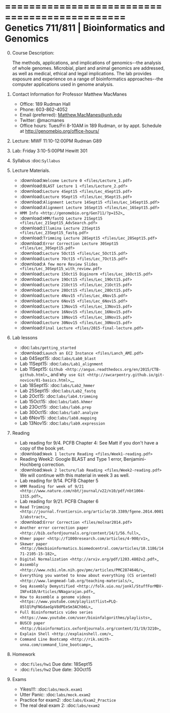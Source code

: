 ==============================================
Genetics 711/811 | Bioinformatics and Genomics
==============================================

0. Course Description:

    The methods, applications, and implications of genomics--the analysis of whole genomes. Microbial, plant and animal genomics are addressed, as well as medical, ethical and legal implications. The lab provides exposure and experience on a range of bioinformatics approaches--the computer applications used in genome analysis.

1. Contact Information for Professor Matthew MacManes

    - Office: 189 Rudman Hall
    - Phone: 603-862-4052
    - Email (preferred): Matthew.MacManes@unh.edu
    - Twitter: @macmanes
    - Office hours: Tues/Fri 8-10AM in 189 Rudman, or by appt. Schedule at http://genomebio.org/office-hours/

2. Lecture: MWF 11:10-12:00PM Rudman G89

3. Lab: Friday 3:10-5:00PM Hewitt 301

4. Syllabus :doc:`Syllabus`

5. Lecture Materials.
    -  :download:`Welcome Lecture 0 <files/Lecture_1.pdf>`
    -  :download:`BLAST Lecture 1 <files/Lecture_2.pdf>`
    -  :download:`Lecture 4Sept15 <files/Lec_4Sept15.pdf>`
    -  :download:`Lecture 9Sept15 <files/Lec_9Sept15.pdf>`
    -  :download:`Alignment Lecture 14Sept15 <files/Lec_14Sept15.pdf>`
    -  :download:`Alignment Lecture 16Sept15 <files/Lec_16Sept15.pdf>`
    -  `HMM Info <http://genomebio.org/Gen711/?p=152>`_
    -  :download:`HMM/fastQ Lecture 21Sept15 <files/Lec_21Sept15_AdvSearch.pdf>`
    -  :download:`Illumina Lecture 23Sept15 <files/Lec_23Sept15_fastq.pdf>`
    -  :download:`Trimming Lecture 28Sept15 <files/Lec_28Sept15.pdf>`
    -  :download:`Error Correction Lecture 30Sept15 <files/Lec_30Sept15.pdf>`
    -  :download:`Lecture 5Oct15 <files/Lec_5Oct15.pdf>`
    -  :download:`Lecture 7Oct15 <files/Lec_7Oct15.pdf>`
    -  :download:`A few more Review Slides <files/Lec_30Sept15_with_review.pdf>`
    -  :download:`Lecture 15Oct15 Diginorm <files/Lec_16Oct15.pdf>`
    -  :download:`Lecture 19Oct15 <files/Lec_19Oct15.pdf>`
    -  :download:`Lecture 21Oct15 <files/Lec_21Oct15.pdf>`
    -  :download:`Lecture 28Oct15 <files/Lec_28Oct15.pdf>`
    -  :download:`Lecture 4Nov15 <files/Lec_4Nov15.pdf>`
    -  :download:`Lecture 6Nov15 <files/Lec_6Nov15.pdf>`
    -  :download:`Lecture 13Nov15 <files/Lec_13Nov15.pdf>`
    -  :download:`Lecture 16Nov15 <files/Lec_16Nov15.pdf>`
    -  :download:`Lecture 18Nov15 <files/Lec_18Nov15.pdf>`
    -  :download:`Lecture 30Nov15 <files/Lec_30Nov15.pdf>`
    -  :download:`Final Lecture <files/2015-final-lecture.pdf>`

6. Lab lessons
    - :doc:`labs/getting_started`
    - :download:`Launch an EC2 Instance <files/Lanch_AMI.pdf>`
    - Lab 04Sept15: :doc:`labs/Lab0_blast`
    - Lab 11Sept15: :doc:`labs/Lab1_alignment`
    - Lab 11Sept15: `Github <http://angus.readthedocs.org/en/2015/CTB-github.html>`_ and `Why use Git <http://swcarpentry.github.io/git-novice/01-basics.html>`__
    - Lab 18Sept15: :doc:`labs/Lab2_hmmer`
    - Lab 25Sept15: :doc:`labs/Lab2_fastq`
    - Lab 2Oct15: :doc:`labs/lab4.trimming`
    - Lab 15Oct15: :doc:`labs/lab5.khmer`
    - Lab 23Oct15: :doc:`labs/lab6.prep`
    - Lab 30Oct15: :doc:`labs/lab7.analyze`
    - Lab 6Nov15: :doc:`labs/lab8.mapping`
    - Lab 13Nov15: :doc:`labs/lab9.expression`

7. Reading
    - Lab reading for 9/4. PCFB Chapter 4: See Matt if you don't have a copy of the book yet.
    - :download:`Week 1 lecture Reading <files/Week1-reading.pdf>`
    - Reading Week2: Google BLAST and Type 1 error, Benjamini-Hochberg correction.  
    - :download:`Week 2 lecture/lab Reading <files/Week2-reading.pdf>` We will continue with this material in week 3 as well.
    - Lab reading for 9/14. PCFB Chapter 5
    - `HMM Reading for week of 9/21 <http://www.nature.com/nbt/journal/v22/n10/pdf/nbt1004-1315.pdf>`_
    - Lab reading for 9/21. PCFB Chapter 6
    - `Read Trimming <http://journal.frontiersin.org/article/10.3389/fgene.2014.00013/abstract>`_
    - :download:`Error Correction <files/molnar2014.pdf>`
    - `Another error correction paper <http://bib.oxfordjournals.org/content/14/1/56.full>`_
    - `Khmer paper <http://f1000research.com/articles/4-900/v1>`_
    - `Skewer paper <http://bmcbioinformatics.biomedcentral.com/articles/10.1186/1471-2105-15-182>`_  
    - `Digital Normalization <http://arxiv.org/pdf/1203.4802v2.pdf>`_
    - `Assembly <http://www.ncbi.nlm.nih.gov/pmc/articles/PMC2874646/>`_
    - `Everything you wanted to know about everything (CS oriented)  <http://www.langmead-lab.org/teaching-materials/>`_
    - `Seq Assembly Demystified <http://folk.uio.no/jonkl/StuffForMBV-INFx410/Articles/NNagarajan.pdf>`_
    - `How to Assemble a genome videos <https://www.youtube.com/playlist?list=PLQ-85lQlPqFNGdaeGpV8dPEeSm3AChb6L>`_
    - `Full Bioinformatics video series <https://www.youtube.com/user/bioinfalgorithms/playlists>`_
    - `BUSCO paper <http://bioinformatics.oxfordjournals.org/content/31/19/3210>`_
    - `Explain Shell <http://explainshell.com/>`_
    - `Command Line Bootcamp <http://rik.smith-unna.com/command_line_bootcamp>`_

8. Homework
    - :doc:`files/hw1` Due date: 18Sept15
    - :doc:`files/hw2` Due date: 30Oct15

9. Exams

    - Yikes!!!: :doc:`labs/mock.exam1`
    - Utter Panic: :doc:`labs/mock.exam2`
    - Practice for exam2: :doc:`labs/Exam2_Practice`
    - The real deal exam 2: :doc:`labs/exam2`
